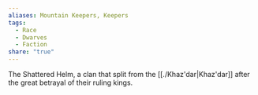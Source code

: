```yaml
---
aliases: Mountain Keepers, Keepers
tags:
  - Race
  - Dwarves
  - Faction
share: "true"
---
```


The Shattered Helm, a clan that split from the [[./Khaz'dar|Khaz'dar]] after the great betrayal of their ruling kings.